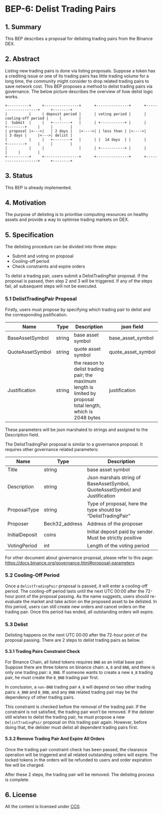 # BEP-6: Delist Trading Pairs

## 1. Summary
This BEP describes a proposal for delisting trading pairs from the Binance DEX.
## 2. Abstract
Listing new trading pairs is done via listing proposals. Suppose a token has a crediting issue or one of its trading pairs has little trading volume for a long time, the community might consider to drop related trading pairs to save network cost. This BEP proposes a method to delist trading pairs via governance. The below picture describes the overview of how delist logic works.

```
+----------+     +----------------+      +---------------+      +--------------------+     +--------+
|          |     | deposit period |      | voting period |      | cooling-off period |     |        |
|  Submit  |     |   +--------+   |      | +-----------+ |      |     +--------+     |     |        |
| proposal |<--->|   | 2 days |   |<---->| | less than | |<---->|     | 3 days |     |<--->| delist |
|          |     |   +--------+   |      | |  14 days  | |      |     +--------+     |     |        |
|          |     |                |      | +-----------+ |      |                    |     |        |
+----------+     +----------------+      +---------------+      +--------------------+     +--------+
```

## 3. Status
This BEP is already implemented.
## 4. Motivation
The purpose of delisting is to prioritise  computing resources on healthy assets and provide a way to optimise trading markets on DEX.
## 5. Specification
The delisting procedure can be divided into three steps:

- Submit and voting on proposal
- Cooling-off period
- Check constraints and expire orders

To delist a trading pair, users submit a DelistTradingPair proposal. If the proposal is passed, then step 2 and 3 will be triggered. If any of the steps fail, all subsequent steps will not be executed.
### 5.1 DelistTradingPair Proposal
Firstly, users must propose by specifying which trading pair to delist and the corresponding justification.

|        Name         |   Type      |        Description        |    json field      |
| ------------------- | ----------- | ------------------------  | ------------------ |
| BaseAssetSymbol     |   string    | base asset symbol         | base_asset_symbol  |
| QuoteAssetSymbol    |   string    | quote asset symbol        | quote_asset_symbol |
| Justification       |   string    | the reason to delist trading pair; the maximum length is limited by proposal total length, which is 2048 bytes | justification |

These parameters will be json marshaled to strings and assigned to the Description field.

The DelistTradingPair proposal is similar to a governance proposal. It requires other governance related parameters:

|        Name       |   Type      |        Description        |
| ----------------- | ----------- | ------------------------  |
|       Title       |   string    | base asset symbol         |
|    Description   |   string    | Json marshals string of BaseAssetSymbol, QuoteAssetSymbol and Justification |
|    ProposalType   |   string    | Type of proposal, here the type should be “DelistTradingPair” |
|      Proposer     | Bech32_address | Address of the proposer |
|   InitialDeposit  |   coins    | Initial deposit paid by sender. Must be strictly positive |
|    VotingPeriod   |   int      | Length of the voting period|

For other document about governance proposal, please refer to this page: https://docs.binance.org/governance.html#proposal-parameters

### 5.2 Cooling-Off Period
Once a `DelistTradingPair` proposal is passed, it will enter a cooling-off period. The cooling-off period lasts until the next UTC 00:00 after the 72-hour point of the proposal passing.  As the name suggests, users should re-evaluate the market and take action on the proposed asset to be delisted. In this period, users can still create new orders and cancel orders on the trading pair. Once this period has ended, all outstanding orders will expire.
### 5.3 Delist
Delisting happens on the next UTC 00:00 after the 72-hour point of the proposal passing. There are 2 steps to delist trading pairs as below.
#### 5.3.1 Trading Pairs Constraint Check
For Binance Chain, all listed tokens requires `BNB` as an initial base pair. Suppose there are three tokens on binance chain: `A`, `B` and `BNB`, and there is only one trading pair: `A_BNB`. If someone wants to create a new `A_B` trading pair, he must create the `B_BNB` trading pair first.

In conclusion, a `non-BNB` trading pair `A_B` will depend on two other trading pairs: `A_BNB` and `B_BNB`, and any `BNB` related trading pair may be the dependency of other trading pairs.

This constraint is checked before the removal of the trading pair. If the constraint is not satisfied, the trading pair won’t be removed. If the delister still wishes to delist the trading pair, he must propose a new `DelistTradingPair` proposal on this trading pair again. However, before doing that, the delister must delist all dependent trading pairs first.

#### 5.3.2 Remove Trading Pair And Expire All Orders
Once the trading pair constraint check has been passed, the clearance operation will be triggered and all related outstanding orders will expire. The locked tokens in the orders will be refunded to users and order expiration fee will be charged.

After these 2 steps, the trading pair will be removed. The delisting process is complete.

## 6. License
All the content is licensed under [CC0](https://creativecommons.org/publicdomain/zero/1.0/).

